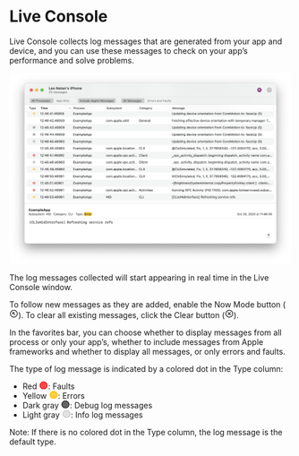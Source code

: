 # Live Console

Live Console collects log messages that are generated from your app and device, and you can use these messages to check on your app’s performance and solve problems.

![Live Console](Resources/LiveConsole.png "Live Console")

The log messages collected will start appearing in real time in the Live Console window.

To follow new messages as they are added, enable the Now Mode button (![Follow](Resources/Button_Follow.png)). To clear all existing messages, click the Clear button (![Follow](Resources/Button_Clear.png)).

In the favorites bar, you can choose whether to display messages from all process or only your app’s, whether to include messages from Apple frameworks and whether to display all messages, or only errors and faults.

The type of log message is indicated by a colored dot in the Type column:

- Red ![Red](Resources/LiveConsole_Red.png): Faults
- Yellow ![Yellow](Resources/LiveConsole_Yellow.png): Errors
- Dark gray ![Dark gray](Resources/LiveConsole_Dark.png): Debug log messages
- Light gray ![Light gray](Resources/LiveConsole_Light.png): Info log messages

Note: If there is no colored dot in the Type column, the log message is the default type.

